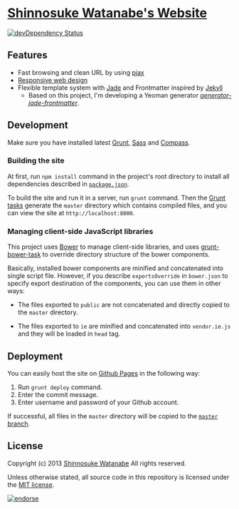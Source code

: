 # [Shinnosuke Watanabe's Website](http://shinnn.github.io)

[![devDependency Status](https://david-dm.org/shinnn/shinnn.github.io/dev-status.png)](https://david-dm.org/shinnn/shinnn.github.io#info=devDependencies)

## Features

* Fast browsing and clean URL by using [pjax](https://github.com/defunkt/jquery-pjax/)
* [Responsive web design](http://en.wikipedia.org/wiki/Responsive_web_design)
* Flexible template system with [Jade](http://jade-lang.com/) and Frontmatter inspired by [Jekyll](http://jekyllrb.com/)
  * Based on this project, I'm developing a Yeoman generator *[generator-jade-frontmatter](https://github.com/shinnn/generator-jade-frontmatter)*.

## Development

Make sure you have installed latest [Grunt](http://gruntjs.com/), [Sass](http://sass-lang.com/) and [Compass](http://compass-style.org/).

### Building the site

At first, run `npm install` command in the project's root directory to install all dependencies described in [`package.json`](./package.json).

To build the site and run it in a server, run `grunt` command. Then the [Grunt tasks](./Gruntfile.coffee) generate the `master` directory which contains compiled files, and you can view the site at `http://localhost:8000`.

### Managing client-side JavaScript libraries

This project uses [Bower](http://bower.io/) to manage client-side libraries, and uses [grunt-bower-task](https://github.com/yatskevich/grunt-bower-task) to override directory structure of the bower components.

Basically, installed bower components are minified and concatenated into single script file. However, if you describe `exportsOverride` in `bower.json` to specify export destination of the components, you can use them in other ways:

* The files exported to `public` are not concatenated and directly copied to the `master` directory.

* The files exported to `ie` are minified and concatenated into `vendor.ie.js` and they will be loaded in `head` tag.

## Deployment

You can easily host the site on [Github Pages](http://pages.github.com/) in the following way:

1. Run `grunt deploy` command.
2. Enter the commit message.
3. Enter username and password of your Github account.

If successful, all files in the `master` directory will be copied to the [`master` branch](https://github.com/shinnn/shinnn.github.io/tree/master).

## License

Copyright (c) 2013 [Shinnosuke Watanabe](https://github.com/shinnn) All rights reserved.

Unless otherwise stated, all source code in this repository is licensed under the [MIT license](http://opensource.org/licenses/mit-license.php).

[![endorse](https://api.coderwall.com/shinnn/endorsecount.png)](https://coderwall.com/shinnn)
